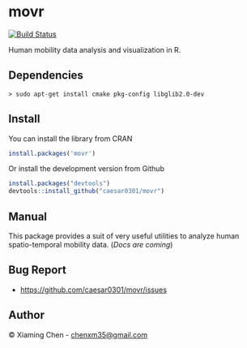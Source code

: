 # movr

[![Build Status](https://travis-ci.org/caesar0301/movr.svg)](https://travis-ci.org/caesar0301/movr)

Human mobility data analysis and visualization in R.

## Dependencies

    > sudo apt-get install cmake pkg-config libglib2.0-dev

## Install

You can install the library from CRAN

```R
install.packages('movr')
```

Or install the development version from Github

```R
install.packages("devtools")
devtools::install_github("caesar0301/movr")
```

## Manual

This package provides a suit of very useful utilities to analyze human
spatio-temporal mobility data. (*Docs are coming*)


## Bug Report

* https://github.com/caesar0301/movr/issues

## Author

© Xiaming Chen - chenxm35@gmail.com